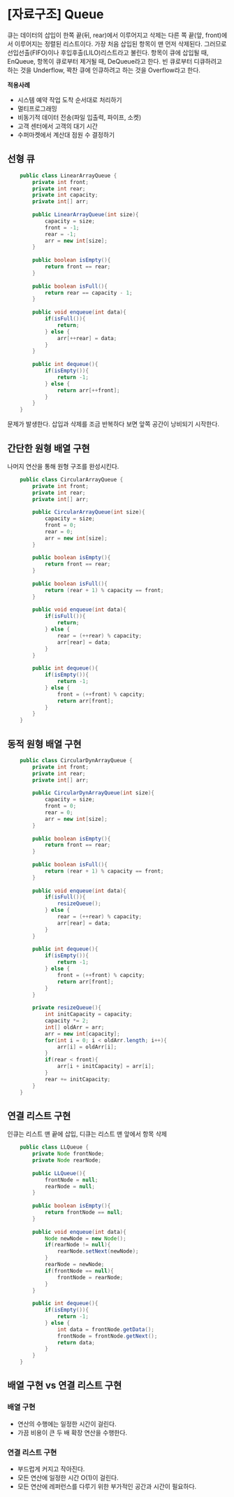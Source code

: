 # [자료구조] Queue
큐는 데이터의 삽입이 한쪽 끝(뒤, rear)에서 이루어지고 삭제는 다른 쪽 끝(앞, front)에서 이루어지는 정렬된 리스트이다. 가장 처음 삽입된 항목이 맨 먼저 삭제된다. 그러므로 선입선출(FIFO)이나 후입후출(LILO)리스트라고 불린다. 항목이 큐에 삽입될 때, EnQueue, 항목이 큐로부터 제거될 때, DeQueue라고 한다. 빈 큐로부터 디큐하려고 하는 것을 Underflow, 꽉찬 큐에 인큐하려고 하는 것을 Overflow라고 한다.

**적용사례**

- 시스템 예약 작업 도착 순서대로 처리하기
- 멀티프로그래밍
- 비동기적 데이터 전송(파일 입출력, 파이프, 소켓)
- 고객 센터에서 고객의 대기 시간
- 수퍼마켓에서 계산대 점원 수 결정하기

## 선형 큐
```java
    public class LinearArrayQueue {
    	private int front;
    	private int rear;
    	private int capacity;
    	private int[] arr;
    	
    	public LinearArrayQueue(int size){
    		capacity = size;
    		front = -1;
    		rear = -1;
    		arr = new int[size];
    	}
    	
    	public boolean isEmpty(){
    		return front == rear;
    	}
    
    	public boolean isFull(){
    		return rear == capacity - 1;
    	}
    
    	public void enqueue(int data){
    		if(isFull()){
    			return;
    		} else {
    			arr[++rear] = data;
    		}
    	}
    
    	public int dequeue(){
    		if(isEmpty()){
    			return -1;
    		} else {
    			return arr[++front];
    		}
    	}
    }
```
문제가 발생한다. 삽입과 삭제를 조금 반복하다 보면 앞쪽 공간이 낭비되기 시작한다.

## 간단한 원형 배열 구현

나머지 연산을 통해 원형 구조를 완성시킨다.
```java
    public class CircularArrayQueue {
    	private int front;
    	private int rear;
    	private int[] arr;
    	
    	public CircularArrayQueue(int size){
    		capacity = size;
    		front = 0;
    		rear = 0;
    		arr = new int[size];
    	}
    	
    	public boolean isEmpty(){
    		return front == rear;
    	}
    
    	public boolean isFull(){
    		return (rear + 1) % capacity == front;
    	}
    
    	public void enqueue(int data){
    		if(isFull()){
    			return;
    		} else {
    			rear = (++rear) % capacity;
    			arr[rear] = data;
    		}
    	}
    
    	public int dequeue(){
    		if(isEmpty()){
    			return -1;
    		} else {
    			front = (++front) % capcity;
    			return arr[front];
    		}
    	}
    }
```
## 동적 원형 배열 구현
```java
    public class CircularDynArrayQueue {
    	private int front;
    	private int rear;
    	private int[] arr;
    	
    	public CircularDynArrayQueue(int size){
    		capacity = size;
    		front = 0;
    		rear = 0;
    		arr = new int[size];
    	}
    	
    	public boolean isEmpty(){
    		return front == rear;
    	}
    
    	public boolean isFull(){
    		return (rear + 1) % capacity == front;
    	}
    
    	public void enqueue(int data){
    		if(isFull()){
    			resizeQueue();
    		} else {
    			rear = (++rear) % capacity;
    			arr[rear] = data;
    		}
    	}
    
    	public int dequeue(){
    		if(isEmpty()){
    			return -1;
    		} else {
    			front = (++front) % capcity;
    			return arr[front];
    		}
    	}
    
    	private resizeQueue(){
    		int initCapacity = capacity;
    		capacity *= 2;
    		int[] oldArr = arr;
    		arr = new int[capacity];
    		for(int i = 0; i < oldArr.length; i++){
    			arr[i] = oldArr[i];
    		}
    		if(rear < front){
    			arr[i + initCapacity] = arr[i];
    		}
    		rear += initCapacity;
    	}
    }
```
## 연결 리스트 구현
인큐는 리스트 맨 끝에 삽입, 디큐는 리스트 맨 앞에서 항목 삭제
```java
    public class LLQueue {
    	private Node frontNode;
    	private Node rearNode;
    	
    	public LLQueue(){
    		frontNode = null;
    		rearNode = null;
    	}
    	
    	public boolean isEmpty(){
    		return frontNode == null;
    	}
    
    	public void enqueue(int data){
    		Node newNode = new Node();
    		if(rearNode != null){
    			rearNode.setNext(newNode);
    		}
    		rearNode = newNode;
    		if(frontNode == null){
    			frontNode = rearNode;
    		}
    	}
    
    	public int dequeue(){
    		if(isEmpty()){
    			return -1;
    		} else {
    			int data = frontNode.getData();
    			frontNode = frontNode.getNext();
    			return data;
    		}
    	}
    }
```
## 배열 구현 vs 연결 리스트 구현

### 배열 구현

- 연산의 수행에는 일정한 시간이 걸린다.
- 가끔 비용이 큰 두 배 확장 연산을 수행한다.

### 연결 리스트 구현

- 부드럽게 커지고 작아진다.
- 모든 연산에 일정한 시간 O(1)이 걸린다.
- 모든 연산에 레퍼런스를 다루기 위한 부가적인 공간과 시간이 필요하다.
